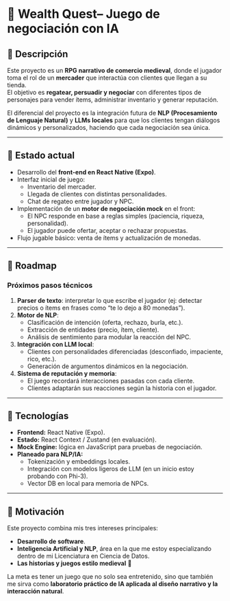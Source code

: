 # 🏰 Wealth Quest– Juego de negociación con IA

## 📖 Descripción
Este proyecto es un **RPG narrativo de comercio medieval**, donde el jugador toma el rol de un **mercader** que interactúa con clientes que llegan a su tienda.  
El objetivo es **regatear, persuadir y negociar** con diferentes tipos de personajes para vender ítems, administrar inventario y generar reputación.

El diferencial del proyecto es la integración futura de **NLP (Procesamiento de Lenguaje Natural)** y **LLMs locales** para que los clientes tengan diálogos dinámicos y personalizados, haciendo que cada negociación sea única.

---

## 🚀 Estado actual
- Desarrollo del **front-end en React Native (Expo)**.
- Interfaz inicial de juego:
  - Inventario del mercader.
  - Llegada de clientes con distintas personalidades.
  - Chat de regateo entre jugador y NPC.
- Implementación de un **motor de negociación mock** en el front:
  - El NPC responde en base a reglas simples (paciencia, riqueza, personalidad).
  - El jugador puede ofertar, aceptar o rechazar propuestas.
- Flujo jugable básico: venta de ítems y actualización de monedas.

---

## 🎯 Roadmap
### Próximos pasos técnicos
1. **Parser de texto**: interpretar lo que escribe el jugador (ej: detectar precios o ítems en frases como “te lo dejo a 80 monedas”).
2. **Motor de NLP**:
   - Clasificación de intención (oferta, rechazo, burla, etc.).
   - Extracción de entidades (precio, ítem, cliente).
   - Análisis de sentimiento para modular la reacción del NPC.
3. **Integración con LLM local**:
   - Clientes con personalidades diferenciadas (desconfiado, impaciente, rico, etc.).
   - Generación de argumentos dinámicos en la negociación.
4. **Sistema de reputación y memoria**:
   - El juego recordará interacciones pasadas con cada cliente.
   - Clientes adaptarán sus reacciones según la historia con el jugador.

---

## 🧰 Tecnologías
- **Frontend:** React Native (Expo).
- **Estado:** React Context / Zustand (en evaluación).
- **Mock Engine:** lógica en JavaScript para pruebas de negociación.
- **Planeado para NLP/IA:**  
  - Tokenización y embeddings locales.  
  - Integración con modelos ligeros de LLM (en un inicio estoy probando con Phi-3).  
  - Vector DB en local para memoria de NPCs.  

---

## 🌟 Motivación
Este proyecto combina mis tres intereses principales:
- **Desarrollo de software**.
- **Inteligencia Artificial y NLP**, área en la que me estoy especializando dentro de mi Licenciatura en Ciencia de Datos.
- **Las historias y juegos estilo medieval** 🏰

La meta es tener un juego que no solo sea entretenido, sino que también me sirva como **laboratorio práctico de IA aplicada al diseño narrativo y la interacción natural**.



